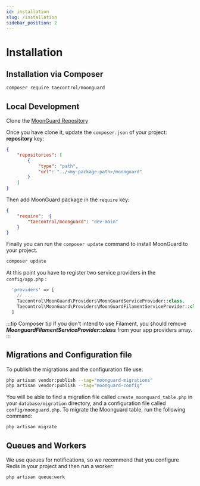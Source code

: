 ```yaml
---
id: installation
slug: /installation
sidebar_position: 2
---
```


# Installation

## Installation via Composer

```bash
composer require taecontrol/moonguard
```

## Local Development

Clone the [MoonGuard Repository](https://github.com/teacontrol/moonguard)

Once you have clone it, update the `composer.json` of your project: 
**repository** key:

```json
{
    "repositories": [
        {
            "type": "path",
            "url": "../<my-package-path>/moonguard"
        }
    ]
}
```
Then add MoonGuard package in the `require` key:

```json
{
    "require":  {
        "taecontrol/moonguard": "dev-main"
    }
}
```
Finally you can run the `composer update` command to install MoonGuard to your project.

```bash
composer update
```

At this point you have to register two service providers in
the `config/app.php`  :

```php
  'providers' => [
    // ...
    Taecontrol\MoonGuard\Providers\MoonGuardServiceProvider::class,
    Taecontrol\MoonGuard\Providers\MoonGuardFilamentServiceProvider::class,
  ]
```

:::tip Composer tip
If you don't intend to use Filament, you should remove **_MoonguardFilamentServiceProvider::class_** from your app providers array.
:::

## Migrations and Configuration file

To publish the migrations and the configuration file use:

```bash
php artisan vendor:publish --tag="moonguard-migrations"
php artisan vendor:publish --tag="moonguard-config"
```

You will be able to find a migration file called `create_moonguard_table.php` in your `database/migration` directory, and a configuration file called `config/moonguard.php`. To migrate the Moonguard table, run the following command:

```bash
php artisan migrate
```

## Queues and Workers

We use queues for notifications, so we recommend that you configure Redis in your project and then run a worker:

```bash
php artisan queue:work
```
